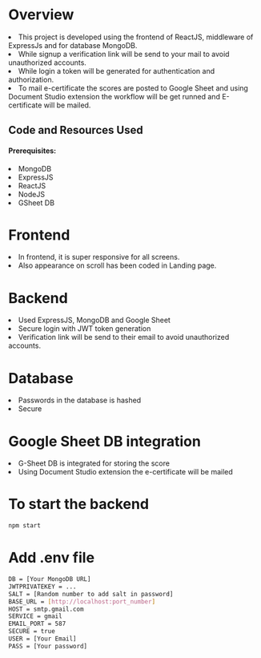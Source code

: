 <h1>Overview</h1>

<li>This project is developed using the frontend of ReactJS, middleware of ExpressJs and for database MongoDB.</li>
<li>While signup a verification link will be send to your mail to avoid unauthorized accounts.</li>
<li>While login a token will be generated for authentication and authorization.</li>
<li>To mail e-certificate the scores are posted to Google Sheet and using Document Studio extension the workflow will be get runned and E-certificate will be mailed.</li>

<h2>Code and Resources Used</h2>
<h4>Prerequisites: </h4>
<li>MongoDB</li>
<li>ExpressJS</li>
<li>ReactJS</li>
<li>NodeJS</li>
<li>GSheet DB</li>

<h1>Frontend</h1>
<li>In frontend, it is super responsive for all screens.</li>
<li>Also appearance on scroll has been coded in Landing page.</li>

<h1>Backend</h1>
<li>Used ExpressJS, MongoDB and Google Sheet</li>
<li>Secure login with JWT token generation</li>
<li>Verification link will be send to their email to avoid unauthorized accounts.</li>

<h1>Database</h1>
<li>Passwords in the database is hashed</li>
<li>Secure</li>

<h1>Google Sheet DB integration</h1>
<li>G-Sheet DB is integrated for storing the score</li>
<li>Using Document Studio extension the e-certificate will be mailed</li>

<h1>To start the backend</h1>

```bash
npm start
```

<h1>Add .env file</h1>

```bash
DB = [Your MongoDB URL]
JWTPRIVATEKEY = ...
SALT = [Random number to add salt in password]
BASE_URL = [http://localhost:port_number]
HOST = smtp.gmail.com
SERVICE = gmail
EMAIL_PORT = 587
SECURE = true
USER = [Your Email]
PASS = [Your password]
```
